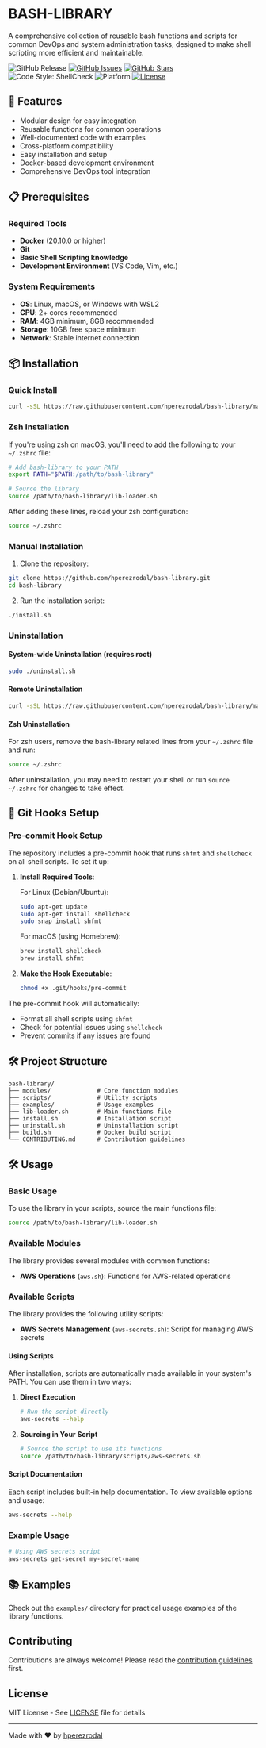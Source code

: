 # BASH-LIBRARY

A comprehensive collection of reusable bash functions and scripts for common DevOps and system administration tasks, designed to make shell scripting more efficient and maintainable.

![GitHub Release](https://img.shields.io/github/v/release/bash-library/bash-library?style=flat-square)
[![GitHub Issues](https://img.shields.io/github/issues/hperezrodal/bash-library)](https://github.com/hperezrodal/bash-library/issues)
[![GitHub Stars](https://img.shields.io/github/stars/hperezrodal/bash-library)](https://github.com/hperezrodal/bash-library/stargazers)
![Code Style: ShellCheck](https://img.shields.io/badge/code%20style-shellcheck-brightgreen?style=flat-square)
![Platform](https://img.shields.io/badge/platform-linux%20%7C%20macos-lightgrey?style=flat-square)
[![License](https://img.shields.io/github/license/hperezrodal/bash-library)](LICENSE)

## 🚀 Features

- Modular design for easy integration
- Reusable functions for common operations
- Well-documented code with examples
- Cross-platform compatibility
- Easy installation and setup
- Docker-based development environment
- Comprehensive DevOps tool integration

## 📋 Prerequisites

### Required Tools

- **Docker** (20.10.0 or higher)
- **Git**
- **Basic Shell Scripting knowledge**
- **Development Environment** (VS Code, Vim, etc.)

### System Requirements

- **OS**: Linux, macOS, or Windows with WSL2
- **CPU**: 2+ cores recommended
- **RAM**: 4GB minimum, 8GB recommended
- **Storage**: 10GB free space minimum
- **Network**: Stable internet connection

## 📦 Installation

### Quick Install

```bash
curl -sSL https://raw.githubusercontent.com/hperezrodal/bash-library/main/install-remote.sh | bash
```

### Zsh Installation

If you're using zsh on macOS, you'll need to add the following to your `~/.zshrc` file:

```bash
# Add bash-library to your PATH
export PATH="$PATH:/path/to/bash-library"

# Source the library
source /path/to/bash-library/lib-loader.sh
```

After adding these lines, reload your zsh configuration:
```bash
source ~/.zshrc
```

### Manual Installation

1. Clone the repository:
```bash
git clone https://github.com/hperezrodal/bash-library.git
cd bash-library
```

2. Run the installation script:
```bash
./install.sh
```

### Uninstallation

#### System-wide Uninstallation (requires root)

```bash
sudo ./uninstall.sh
```

#### Remote Uninstallation

```bash
curl -sSL https://raw.githubusercontent.com/hperezrodal/bash-library/main/uninstall-remote.sh | bash
```

#### Zsh Uninstallation

For zsh users, remove the bash-library related lines from your `~/.zshrc` file and run:
```bash
source ~/.zshrc
```

After uninstallation, you may need to restart your shell or run `source ~/.zshrc` for changes to take effect.

## 🔧 Git Hooks Setup

### Pre-commit Hook Setup

The repository includes a pre-commit hook that runs `shfmt` and `shellcheck` on all shell scripts. To set it up:

1. **Install Required Tools**:

   For Linux (Debian/Ubuntu):
   ```bash
   sudo apt-get update
   sudo apt-get install shellcheck
   sudo snap install shfmt
   ```

   For macOS (using Homebrew):
   ```bash
   brew install shellcheck
   brew install shfmt
   ```

2. **Make the Hook Executable**:
   ```bash
   chmod +x .git/hooks/pre-commit
   ```

The pre-commit hook will automatically:
- Format all shell scripts using `shfmt`
- Check for potential issues using `shellcheck`
- Prevent commits if any issues are found

## 🛠️ Project Structure

```
bash-library/
├── modules/             # Core function modules
├── scripts/             # Utility scripts
├── examples/            # Usage examples
├── lib-loader.sh        # Main functions file
├── install.sh           # Installation script
├── uninstall.sh         # Uninstallation script
├── build.sh             # Docker build script
└── CONTRIBUTING.md      # Contribution guidelines
```

## 🛠️ Usage

### Basic Usage

To use the library in your scripts, source the main functions file:

```bash
source /path/to/bash-library/lib-loader.sh
```

### Available Modules

The library provides several modules with common functions:

- **AWS Operations** (`aws.sh`): Functions for AWS-related operations

### Available Scripts

The library provides the following utility scripts:

- **AWS Secrets Management** (`aws-secrets.sh`): Script for managing AWS secrets

#### Using Scripts

After installation, scripts are automatically made available in your system's PATH. You can use them in two ways:

1. **Direct Execution**
   ```bash
   # Run the script directly
   aws-secrets --help
   ```

2. **Sourcing in Your Script**
   ```bash
   # Source the script to use its functions
   source /path/to/bash-library/scripts/aws-secrets.sh
   ```

#### Script Documentation

Each script includes built-in help documentation. To view available options and usage:
```bash
aws-secrets --help
```

### Example Usage

```bash
# Using AWS secrets script
aws-secrets get-secret my-secret-name
```

## 📚 Examples

Check out the `examples/` directory for practical usage examples of the library functions.

## Contributing

Contributions are always welcome! Please read the [contribution guidelines](CONTRIBUTING.md) first.

## License

MIT License - See [LICENSE](LICENSE) file for details

---

Made with ❤️ by [hperezrodal](https://github.com/hperezrodal) 